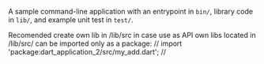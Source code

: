 A sample command-line application with an entrypoint in `bin/`, library code
in `lib/`, and example unit test in `test/`.



  Recomended create own lib in /lib/src in case use as API
  own libs located in /lib/src/ can be imported only as a package:
   // import 'package:dart_application_2/src/my_add.dart';  //